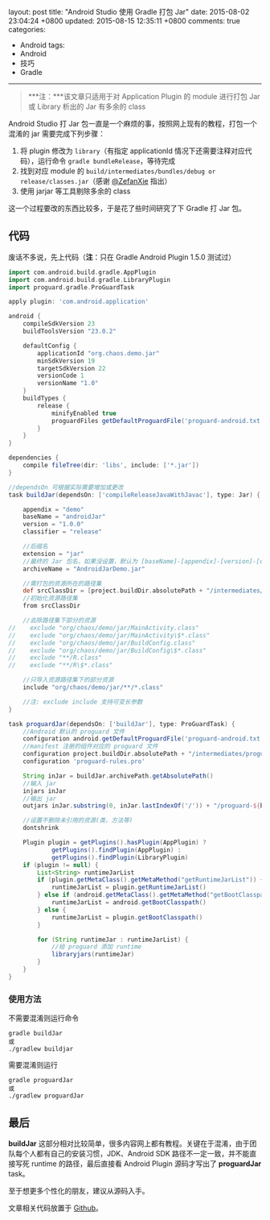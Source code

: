 layout: post
title: "Android Studio 使用 Gradle 打包 Jar"
date: 2015-08-02 23:04:24 +0800
updated: 2015-08-15 12:35:11 +0800
comments: true
categories:
- Android
tags:
- Android
- 技巧
- Gradle
---

> ***注：***该文章只适用于对 Application Plugin 的 module 进行打包 Jar 或 Library 析出的 Jar 有多余的 class

Android Studio 打 Jar 包一直是一个麻烦的事，按照网上现有的教程，打包一个混淆的 jar 需要完成下列步骤：

1. 将 plugin 修改为 `library`（有指定 applicationId 情况下还需要注释对应代码），运行命令 `gradle bundleRelease`，等待完成
3. 找到对应 module 的 `build/intermediates/bundles/debug or release/classes.jar`（感谢 [@ZefanXie][1] 指出）
4. 使用 jarjar 等工具剔除多余的 class

这一个过程要改的东西比较多，于是花了些时间研究了下 Gradle 打 Jar 包。

[1]: http://weibo.com/xiezefan

<!-- more -->
## 代码

废话不多说，先上代码（**注**：只在 Gradle Android Plugin 1.5.0 测试过）

``` Groovy build.gradle
import com.android.build.gradle.AppPlugin
import com.android.build.gradle.LibraryPlugin
import proguard.gradle.ProGuardTask

apply plugin: 'com.android.application'

android {
    compileSdkVersion 23
    buildToolsVersion "23.0.2"

    defaultConfig {
        applicationId "org.chaos.demo.jar"
        minSdkVersion 19
        targetSdkVersion 22
        versionCode 1
        versionName "1.0"
    }
    buildTypes {
        release {
            minifyEnabled true
            proguardFiles getDefaultProguardFile('proguard-android.txt'), 'proguard-rules.pro'
        }
    }
}

dependencies {
    compile fileTree(dir: 'libs', include: ['*.jar'])
}

//dependsOn 可根据实际需要增加或更改
task buildJar(dependsOn: ['compileReleaseJavaWithJavac'], type: Jar) {

    appendix = "demo"
    baseName = "androidJar"
    version = "1.0.0"
    classifier = "release"

    //后缀名
    extension = "jar"
    //最终的 Jar 包名，如果没设置，默认为 [baseName]-[appendix]-[version]-[classifier].[extension]
    archiveName = "AndroidJarDemo.jar"

    //需打包的资源所在的路径集
    def srcClassDir = [project.buildDir.absolutePath + "/intermediates/classes/release"];
    //初始化资源路径集
    from srcClassDir

    //去除路径集下部分的资源
//    exclude "org/chaos/demo/jar/MainActivity.class"
//    exclude "org/chaos/demo/jar/MainActivity\$*.class"
//    exclude "org/chaos/demo/jar/BuildConfig.class"
//    exclude "org/chaos/demo/jar/BuildConfig\$*.class"
//    exclude "**/R.class"
//    exclude "**/R\$*.class"

    //只导入资源路径集下的部分资源
    include "org/chaos/demo/jar/**/*.class"

    //注: exclude include 支持可变长参数
}

task proguardJar(dependsOn: ['buildJar'], type: ProGuardTask) {
    //Android 默认的 proguard 文件
    configuration android.getDefaultProguardFile('proguard-android.txt')
    //manifest 注册的组件对应的 proguard 文件
    configuration project.buildDir.absolutePath + "/intermediates/proguard-rules/release/aapt_rules.txt"
    configuration 'proguard-rules.pro'

    String inJar = buildJar.archivePath.getAbsolutePath()
    //输入 jar
    injars inJar
    //输出 jar
    outjars inJar.substring(0, inJar.lastIndexOf('/')) + "/proguard-${buildJar.archiveName}"

    //设置不删除未引用的资源(类，方法等)
    dontshrink

    Plugin plugin = getPlugins().hasPlugin(AppPlugin) ?
            getPlugins().findPlugin(AppPlugin) :
            getPlugins().findPlugin(LibraryPlugin)
    if (plugin != null) {
        List<String> runtimeJarList
        if (plugin.getMetaClass().getMetaMethod("getRuntimeJarList")) {
            runtimeJarList = plugin.getRuntimeJarList()
        } else if (android.getMetaClass().getMetaMethod("getBootClasspath")) {
            runtimeJarList = android.getBootClasspath()
        } else {
            runtimeJarList = plugin.getBootClasspath()
        }

        for (String runtimeJar : runtimeJarList) {
            //给 proguard 添加 runtime
            libraryjars(runtimeJar)
        }
    }
}
```

### 使用方法

不需要混淆则运行命令

	gradle buildJar
	或
	./gradlew buildjar

需要混淆则运行

	gradle proguardJar
	或
	./gradlew proguardJar

## 最后

**buildJar** 这部分相对比较简单，很多内容网上都有教程。关键在于混淆，由于团队每个人都有自己的安装习惯，JDK、Android SDK 路径不一定一致，并不能直接写死 runtime 的路径，最后直接看 Android Plugin 源码才写出了 **proguardJar** task。

至于想更多个性化的朋友，建议从源码入手。

文章相关代码放置于 [Github](https://github.com/ChaosLeong/AndroidSimples/blob/master/AndroidJarDemo/build.gradle)。

